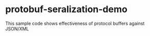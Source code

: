 # protobuf-seralization-demo
This sample code shows effectiveness of protocol buffers against JSON/XML
